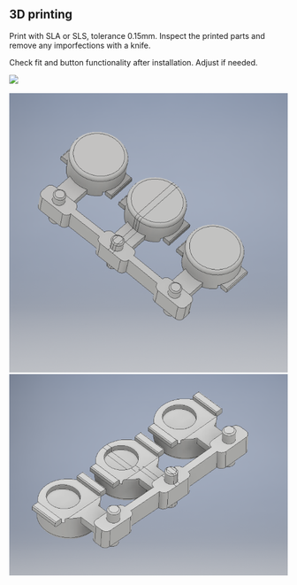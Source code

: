 
## 3D printing

Print with SLA or SLS, tolerance 0.15mm.
Inspect the printed parts and remove any imporfections with a knife.

Check fit and button functionality after installation. Adjust if needed.

![](Button_pusher_installed.png)

![](Button_pusher1.png)
![](Button_pusher2.png)
